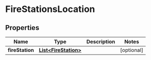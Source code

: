 
# FireStationsLocation

## Properties
Name | Type | Description | Notes
------------ | ------------- | ------------- | -------------
**fireStation** | [**List&lt;FireStation&gt;**](FireStation.md) |  |  [optional]



